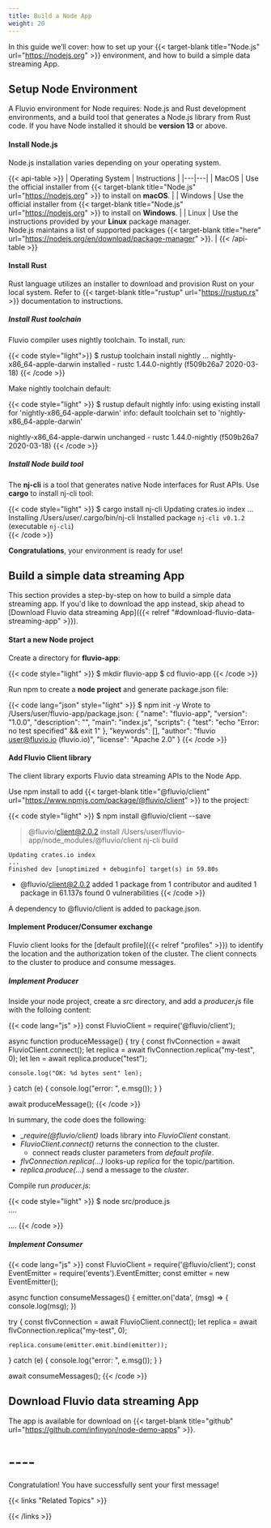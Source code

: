 ```yaml
---
title: Build a Node App
weight: 20
---
```


In this guide we’ll cover: how to set up your {{< target-blank title="Node.js" url="https://nodejs.org" >}} environment, and how to build a simple data streaming App.

## Setup Node Environment

A Fluvio environment for Node requires: Node.js and Rust development environments, and a build tool that generates a Node.js library from Rust code. If you have Node installed it should be **version 13** or above.

#### Install Node.js

Node.js installation varies depending on your operating system.

{{< api-table >}}
|   Operating System     |         Instructions           |
|---|---|
| MacOS      | Use the official installer from {{< target-blank title="Node.js" url="https://nodejs.org" >}} to install on **macOS**.  |
| Windows    | Use the official installer from {{< target-blank title="Node.js" url="https://nodejs.org" >}} to install on **Windows**. |
| Linux     | Use the instructions provided by your **Linux** package manager. <br/> Node.js maintains a list of supported packages {{< target-blank title="here" url="https://nodejs.org/en/download/package-manager" >}}.  |
{{< /api-table >}}

#### Install Rust

Rust language utilizes an installer to download and provision Rust on your local system. Refer to {{< target-blank title="rustup" url="https://rustup.rs" >}} documentation to instructions.

##### Install Rust toolchain

Fluvio compiler uses nightly toolchain. To install, run:

{{< code style="light">}}
$ rustup toolchain install nightly
 ...
nightly-x86_64-apple-darwin installed - rustc 1.44.0-nightly (f509b26a7 2020-03-18)
{{< /code >}}

Make nightly toolchain default:

{{< code style="light" >}}
$ rustup default nightly
info: using existing install for 'nightly-x86_64-apple-darwin'
info: default toolchain set to 'nightly-x86_64-apple-darwin'

nightly-x86_64-apple-darwin unchanged - rustc 1.44.0-nightly (f509b26a7 2020-03-18)
{{< /code >}}


##### Install Node build tool

The **nj-cli** is a tool that generates native Node interfaces for Rust APIs. Use  **cargo** to install nj-cli tool:

{{< code style="light" >}}
$ cargo install nj-cli
Updating crates.io index
...
Installing /Users/user/.cargo/bin/nj-cli
Installed package `nj-cli v0.1.2` (executable `nj-cli`)    
{{< /code >}}

**Congratulations**, your environment is ready for use!


## Build a simple data streaming App

This section provides a step-by-step on how to build a simple data streaming app. If you'd like to download the app instead, skip ahead to [Download Fluvio data streaming App]({{< relref "#download-fluvio-data-streaming-app" >}}).


#### Start a new Node project

Create a directory for **fluvio-app**:

{{< code style="light" >}}
$ mkdir fluvio-app
$ cd fluvio-app
{{< /code >}}

Run npm to create a **node project** and generate package.json file:

{{< code lang="json" style="light" >}}
$ npm init -y
Wrote to /Users/user/fluvio-app/package.json:
{
  "name": "fluvio-app",
  "version": "1.0.0",
  "description": "",
  "main": "index.js",
  "scripts": {
    "test": "echo \"Error: no test specified\" && exit 1"
  },
  "keywords": [],
  "author": "fluvio <user@fluvio.io> (fluvio.io)",
  "license": "Apache 2.0"
}
{{< /code >}}


#### Add Fluvio Client library

The client library exports Fluvio data streaming APIs to the Node App.

Use npm install to add {{< target-blank title="@fluvio/client" url="https://www.npmjs.com/package/@fluvio/client" >}} to the project:

{{< code style="light" >}}
$ npm install @fluvio/client --save

> @fluvio/client@2.0.2 install /Users/user/fluvio-app/node_modules/@fluvio/client
> nj-cli build

    Updating crates.io index
    ...
    Finished dev [unoptimized + debuginfo] target(s) in 59.80s

+ @fluvio/client@2.0.2
added 1 package from 1 contributor and audited 1 package in 61.137s
found 0 vulnerabilities
{{< /code >}}

A dependency to @fluvio/client is added to package.json. 

#### Implement Producer/Consumer exchange

Fluvio client looks for the [default profile]({{< relref "profiles" >}}) to identify the location and the authorization token of the cluster. The client connects to the cluster to produce and consume messages.

##### Implement Producer

Inside your node project, create a _src_ directory, and add a _producer.js_ file with the folloing content:

{{< code lang="js" >}}
const FluvioClient = require('@fluvio/client');
 
async function produceMessage() {
  try {
    const flvConnection = await FluvioClient.connect();
    let replica = await flvConnection.replica("my-test", 0);
    let len = await replica.produce("test");
    
    console.log("OK: %d bytes sent" len);
  } catch (e) {
    console.log("error: ", e.msg());
  }
}

await produceMessage();
{{< /code >}}

In summary, the code does the following:

* __require(@fluvio/client)_ loads library into _FluvioClient_ constant. 
* _FluvioClient.connect()_ returns the connection to the cluster.
  * connect reads cluster parameters from _default profile_.
* _flvConnection.replica(...)_ looks-up _replica_ for the topic/partition.
* _replica.produce(...)_ send a message to the _cluster_.

Compile run _producer.js_:

{{< code style="light" >}}
$ node src/produce.js  
.... 

....
{{< /code >}}

##### Implement Consumer

{{< code lang="js" >}}
const FluvioClient = require('@fluvio/client');
const EventEmitter = require('events').EventEmitter;
const emitter = new EventEmitter();

async function consumeMessages() {
  emitter.on('data', (msg) => {
      console.log(msg);
  })

  try {
    const flvConnection = await FluvioClient.connect();
    let replica = await flvConnection.replica("my-test", 0);
    
    replica.consume(emitter.emit.bind(emitter));
  } catch (e) {
    console.log("error: ", e.msg());
  }
}

await consumeMessages();
{{< /code >}}


## Download Fluvio data streaming App

The app is available for download on {{< target-blank title="github" url="https://github.com/infinyon/node-demo-apps" >}}. 



# ----

Congratulation! You have successfully sent your first message!

{{< links "Related Topics" >}}

{{< /links >}}
